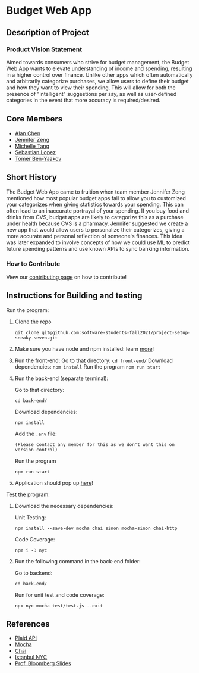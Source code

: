 # Budget Web App

## Description of Project

### Product Vision Statement

Aimed towards consumers who strive for budget management, the Budget Web App wants to elevate understanding of income and spending, resulting in a higher control over finance. Unlike other apps which often automatically and arbitrarily categorize purchases, we allow users to define their budget and how they want to view their spending. This will allow for both the presence of "intelligent" suggestions per say, as well as user-defined categories in the event that more accuracy is required/desired.

## Core Members

- [Alan Chen](https://github.com/azc242)
- [Jennifer Zeng](https://github.com/Jennifercheukyin)
- [Michelle Tang](https://github.com/tangym27)
- [Sebastian Lopez](https://github.com/sdl433)
- [Tomer Ben-Yaakov](https://github.com/TomerBenya)

## Short History

The Budget Web App came to fruition when team member Jennifer Zeng mentioned how most popular budget apps fail to allow you to customized your categorizes when giving statistics towards your spending. This can often lead to an inaccurate portrayal of your spending. If you buy food and drinks from CVS, budget apps are likely to categorize this as a purchase under health because CVS is a pharmacy. Jennifer suggested we create a new app that would allow users to personalize their categorizes, giving a more accurate and personal reflection of someone's finances. This idea was later expanded to involve concepts of how we could use ML to predict future spending patterns and use known APIs to sync banking information.

### How to Contribute

View our [contributing page](./CONTRIBUTING.md) on how to contribute!

## Instructions for Building and testing

Run the program:

1. Clone the repo

   `git clone git@github.com:software-students-fall2021/project-setup-sneaky-seven.git`

2. Make sure you have node and npm installed: learn [more](https://docs.npmjs.com/downloading-and-installing-node-js-and-npm)!

3. Run the front-end:
   Go to that directory:
   `cd front-end/`
   Download dependencies:
   `npm install`
   Run the program
   `npm run start`

4. Run the back-end (separate terminal):

   Go to that directory:

   `cd back-end/`

   Download dependencies:

   `npm install`

   Add the `.env` file:

   `(Please contact any member for this as we don't want this on version control)`

   Run the program

   `npm run start`

5. Application should pop up [here](http://localhost:3000/)!

Test the program:

1. Download the necessary dependencies:

   Unit Testing:

   `npm install --save-dev mocha chai sinon mocha-sinon chai-http`

   Code Coverage:

   `npm i -D nyc`

2. Run the following command in the back-end folder:

   Go to backend:

   `cd back-end/`

   Run for unit test and code coverage:

   `npx nyc mocha test/test.js --exit`

## References

- [Plaid API](https://plaid.com/docs/)
- [Mocha](https://mochajs.org/)
- [Chai](https://www.chaijs.com/)
- [Istanbul NYC](https://github.com/istanbuljs/nyc)
- [Prof. Bloomberg Slides](https://knowledge.kitchen/Agile_Software_Engineering_Course_Schedule)
